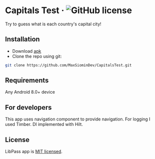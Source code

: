 # Capitals Test &middot; ![GitHub license](https://img.shields.io/badge/license-MIT-blue.svg)
Try to guess what is each country's capital city!
## Installation

* Download [apk](https://maxsiomin.dev/capitals)
* Clone the repo using git:
```bash
git clone https://github.com/MaxSiominDev/CapitalsTest.git
```
## Requirements

Any Android 8.0+ device

## For developers
This app uses navigation component to provide navigation. 
For logging I used Timber.
DI implemented with Hilt.

## License 
LibPass app is [MIT licensed](./LICENSE).
